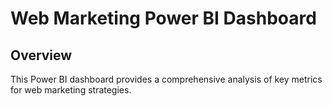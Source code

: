 # Web Marketing Power BI Dashboard

## Overview

This Power BI dashboard provides a comprehensive analysis of key metrics for web marketing strategies.
